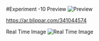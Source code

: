 #Experiment -10 
Preview
![Preview](https://github.com/user-attachments/assets/ab220362-c7a0-4e82-91dc-eced6b4bed51)

https://ar.blippar.com/341044574

Real Time Image
![Real Time Image](https://github.com/user-attachments/assets/09839172-fc77-47e2-a953-3d816a48eafe)





